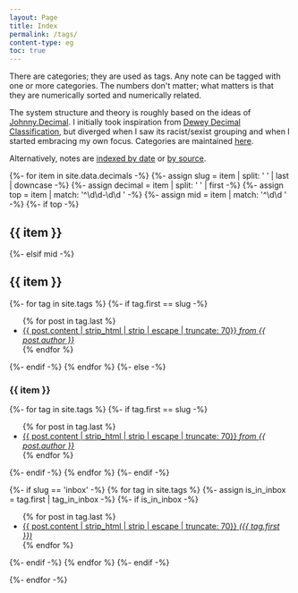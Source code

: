 ```yaml
---
layout: Page
title: Index
permalink: /tags/
content-type: eg
toc: true
---
```


<p>
There are categories; they are used as tags.
Any note can be tagged with one or more categories.
The numbers don't matter; what matters is that they are numerically sorted and numerically related.
</p>

<p>
The system structure and theory is roughly based on the ideas of <a href="https://johnnydecimal.com" target="_blank">Johnny.Decimal</a>.
I initially took inspiration from <a href="https://en.wikipedia.org/wiki/Dewey_Decimal_Classification" target="_blank">Dewey Decimal Classification</a>, but diverged when I saw its racist/sexist grouping and when I started embracing my own focus.
  Categories are maintained <a href="https://github.com/joshbeckman/notes/blob/master/_data/decimals.yml">here</a>.
</p>

<p>
Alternatively, notes are <a href="/dates">indexed by date</a> or <a href="/sources">by source</a>.
</p>

{%- for item in site.data.decimals -%}
  {%- assign slug = item | split: ' ' | last | downcase -%}
  {%- assign decimal = item | split: ' ' | first -%}
  {%- assign top = item | match: '^\d\d-\d\d ' -%}
  {%- assign mid = item | match: '^\d\d ' -%}
  {%- if top -%}
    <h2 id="{{ slug }}">{{ item }}</h2>
  {%- elsif mid -%}
    <h2 id="{{ slug }}">{{ item }}</h2>
    {%- for tag in site.tags %}
      {%- if tag.first == slug -%}
      <ul class="">
        {% for post in tag.last %}
          <li style="">
            <a href="{{post.url}}">
              {{ post.content | strip_html | strip | escape | truncate: 70}}
              <em>from {{ post.author }}</em>
            </a>
          </li>
        {% endfor %}
      </ul>
      {%- endif -%}
    {% endfor %}
  {%- else -%}
    <h3 id="{{ slug }}">{{ item }}</h3>
    {%- for tag in site.tags %}
      {%- if tag.first == slug -%}
      <ul class="">
        {% for post in tag.last %}
          <li style="">
            <a href="{{post.url}}">
              {{ post.content | strip_html | strip | escape | truncate: 70}}
              <em>from {{ post.author }}</em>
            </a>
          </li>
        {% endfor %}
      </ul>
      {%- endif -%}
    {% endfor %}
  {%- endif -%}

  {%- if slug == 'inbox' -%}
    {% for tag in site.tags %}
      {%- assign is_in_inbox = tag.first | tag_in_inbox -%}
      {%- if is_in_inbox -%}
      <ul class="">
        {% for post in tag.last %}
          <li style=""><a href="{{post.url}}">
            {{ post.content | strip_html | strip | escape | truncate: 70}} <em id="{{ tag.first }}">({{ tag.first }})</em>
          </a></li>
        {% endfor %}
      </ul>
      {%- endif -%}
    {% endfor %}
  {%- endif -%}

{%- endfor -%}
